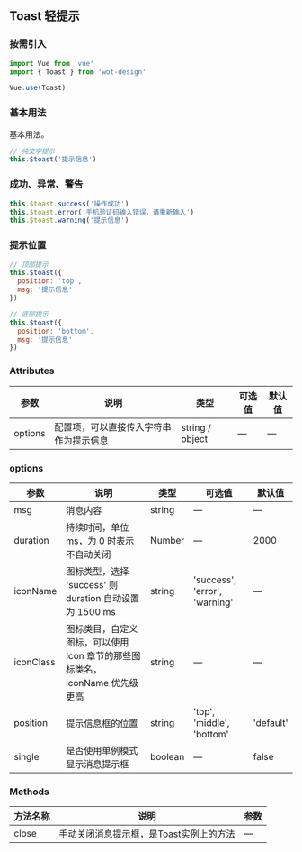 ## Toast 轻提示

### 按需引入

```javascript
import Vue from 'vue'
import { Toast } from 'wot-design'

Vue.use(Toast)
```

### 基本用法

基本用法。

```javascript
// 纯文字提示
this.$toast('提示信息')
```

### 成功、异常、警告

```javascript
this.$toast.success('操作成功')
this.$toast.error('手机验证码输入错误，请重新输入')
this.$toast.warning('提示信息')
```

### 提示位置

```javascript
// 顶部提示
this.$toast({
  position: 'top',
  msg: '提示信息'
})

// 底部提示
this.$toast({
  position: 'bottom',
  msg: '提示信息'
})
```

### Attributes

| 参数      | 说明                                 | 类型      | 可选值       | 默认值   |
|---------- |------------------------------------ |---------- |------------- |-------- |
|options    |	配置项，可以直接传入字符串作为提示信息     |	string / object   |	—           |	—       |

### options
| 参数      | 说明                                 | 类型      | 可选值       | 默认值   |
|---------- |------------------------------------ |---------- |------------- |-------- |
|msg        |	消息内容                             |	string   |	—           |	—       |
|duration	  | 持续时间，单位 ms，为 0 时表示不自动关闭                     |	Number   |	—           |	2000 |
|iconName   |	图标类型，选择 'success' 则 duration 自动设置为 1500 ms  |	string    |	'success', 'error', 'warning' |	—      |
|iconClass  |	图标类目，自定义图标，可以使用 Icon 章节的那些图标类名，iconName 优先级更高  |	string   |	—	            | —   |
|position   |	提示信息框的位置                      |	string   |	'top', 'middle', 'bottom'  |	'default'  |
|single   	| 是否使用单例模式显示消息提示框          |	boolean   |	—            |	false     |

### Methods
| 方法名称      | 说明       | 参数   |
|------------- |----------- |---------  |
|close         |手动关闭消息提示框，是Toast实例上的方法| —  |
